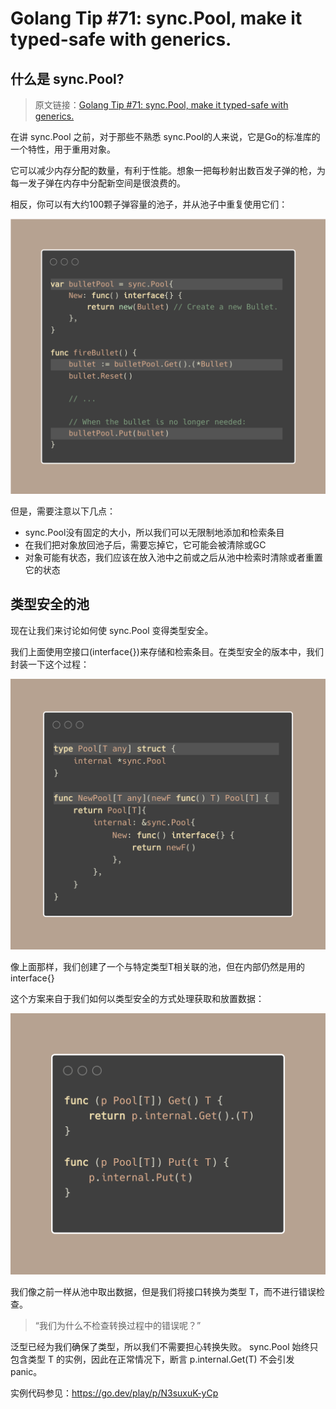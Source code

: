 # Golang Tip #71: sync.Pool, make it typed-safe with generics.

## 什么是 sync.Pool?

> 原文链接：[Golang Tip #71: sync.Pool, make it typed-safe with generics.](https://twitter.com/func25/status/1777309778852859954)
>

在讲 sync.Pool 之前，对于那些不熟悉 sync.Pool的人来说，它是Go的标准库的一个特性，用于重用对象。

它可以减少内存分配的数量，有利于性能。想象一把每秒射出数百发子弹的枪，为每一发子弹在内存中分配新空间是很浪费的。

相反，你可以有大约100颗子弹容量的池子，并从池子中重复使用它们：

![tips071-img1](./images/071/tips071-img1.png)

但是，需要注意以下几点：
- sync.Pool没有固定的大小，所以我们可以无限制地添加和检索条目
- 在我们把对象放回池子后，需要忘掉它，它可能会被清除或GC
- 对象可能有状态，我们应该在放入池中之前或之后从池中检索时清除或者重置它的状态

## 类型安全的池
现在让我们来讨论如何使 sync.Pool 变得类型安全。

我们上面使用空接口(interface{})来存储和检索条目。在类型安全的版本中，我们封装一下这个过程：

![tips071-img2](./images/071/tips071-img2.png)

像上面那样，我们创建了一个与特定类型T相关联的池，但在内部仍然是用的 interface{}

这个方案来自于我们如何以类型安全的方式处理获取和放置数据：

![tips071-img3](./images/071/tips071-img3.png)

我们像之前一样从池中取出数据，但是我们将接口转换为类型 T，而不进行错误检查。

> “我们为什么不检查转换过程中的错误呢？”

泛型已经为我们确保了类型，所以我们不需要担心转换失败。
sync.Pool 始终只包含类型 T 的实例，因此在正常情况下，断言 p.internal.Get(T) 不会引发 panic。

实例代码参见：https://go.dev/play/p/N3suxuK-yCp